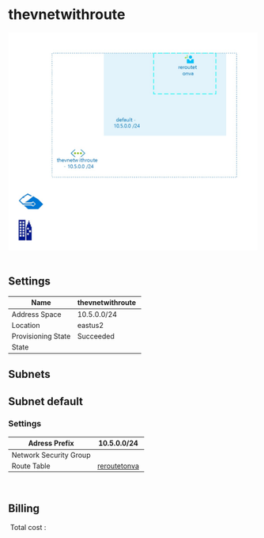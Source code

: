 # thevnetwithroute
![Cloudockit](../assets/6ab980ce40824eacb0eb6306852f13ff.jpg) 
## Settings


| Name | thevnetwithroute  |
| --- | --- |
| Address Space | 10.5.0.0/24  |
| Location | eastus2  |
| Provisioning State | Succeeded  |
| State |   |



## Subnets

## Subnet default

### Settings


| Adress Prefix | 10.5.0.0/24  |
| --- | --- |
| Network Security Group |   |
| Route Table | [reroutetonva](reroutetonva--747290517.md)  |

 








## Billing
 Total cost : 

